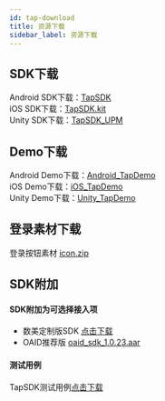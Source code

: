 ```yaml
---
id: tap-download
title: 资源下载
sidebar_label: 资源下载
---
```


## SDK下载  
Android SDK下载：[TapSDK](https://github.com/xindong/TapSDK_Android/releases)  
iOS SDK下载：[TapSDK.kit](https://github.com/xindong/TapSDK_iOS/releases)  
Unity SDK下载：[TapSDK_UPM](https://github.com/xindong/TAPSDK_UPM/releases)  

## Demo下载
Android Demo下载：[Android_TapDemo](https://github.com/xindong/TapSDK_Android)  
iOS Demo下载：[iOS_TapDemo](https://github.com/xindong/TapSDK_iOS)  
Unity Demo下载：[Unity_TapDemo](https://github.com/xindong/TapSDK_Unity_Demo)  

## 登录素材下载
登录按钮素材 [icon.zip](https://qnblog.ijemy.com/xd_icon.zip)

## SDK附加
#### SDK附加为可选择接入项
- 数美定制版SDK [点击下载](https://qnblog.ijemy.com/xdwl-pri-release.aar)  
- OAID推荐版 [oaid_sdk_1.0.23.aar](https://qnblog.ijemy.com/oaid_sdk_1.0.23.aar)

#### 测试用例
TapSDK测试用例[点击下载](https://qnblog.ijemy.com/TapSDK测试用例.xlsx)
